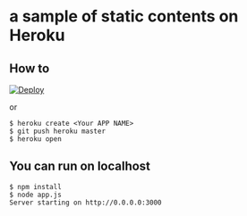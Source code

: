 # a sample of static contents on Heroku

## How to

[![Deploy](https://www.herokucdn.com/deploy/button.png)](https://heroku.com/deploy)

or

    $ heroku create <Your APP NAME>
    $ git push heroku master
    $ heroku open
	
## You can run on localhost

    $ npm install
    $ node app.js
    Server starting on http://0.0.0.0:3000
